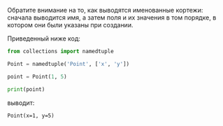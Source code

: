 Обратите внимание на то, как выводятся именованные кортежи: сначала выводится имя, а затем поля и их значения в том порядке, в котором они были указаны при создании.

Приведенный ниже код:

```python
from collections import namedtuple

Point = namedtuple('Point', ['x', 'y'])

point = Point(1, 5)

print(point)
```

выводит: 

```no-highlight
Point(x=1, y=5)
```